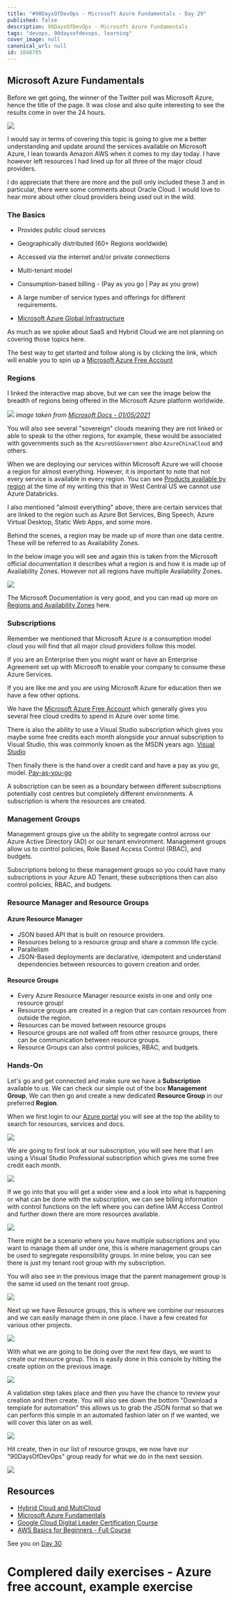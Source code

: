 ```yaml
---
title: "#90DaysOfDevOps - Microsoft Azure Fundamentals - Day 29"
published: false
description: 90DaysOfDevOps - Microsoft Azure Fundamentals
tags: "devops, 90daysofdevops, learning"
cover_image: null
canonical_url: null
id: 1048705
---
```


## Microsoft Azure Fundamentals

Before we get going, the winner of the Twitter poll was Microsoft Azure, hence the title of the page. It was close and also quite interesting to see the results come in over the 24 hours.

![](Images/Day29_Cloud1.png)

I would say in terms of covering this topic is going to give me a better understanding and update around the services available on Microsoft Azure, I lean towards Amazon AWS when it comes to my day today. I have however left resources I had lined up for all three of the major cloud providers.

I do appreciate that there are more and the poll only included these 3 and in particular, there were some comments about Oracle Cloud. I would love to hear more about other cloud providers being used out in the wild.

### The Basics

- Provides public cloud services
- Geographically distributed (60+ Regions worldwide)
- Accessed via the internet and/or private connections
- Multi-tenant model
- Consumption-based billing - (Pay as you go | Pay as you grow)
- A large number of service types and offerings for different requirements.

- [Microsoft Azure Global Infrastructure](https://infrastructuremap.microsoft.com/explore)

As much as we spoke about SaaS and Hybrid Cloud we are not planning on covering those topics here.

The best way to get started and follow along is by clicking the link, which will enable you to spin up a [Microsoft Azure Free Account](https://azure.microsoft.com/en-gb/free/)

### Regions

I linked the interactive map above, but we can see the image below the breadth of regions being offered in the Microsoft Azure platform worldwide.

![](Images/Day29_Cloud2.png)
_image taken from [Microsoft Docs - 01/05/2021](https://docs.microsoft.com/en-us/azure/networking/microsoft-global-network)_

You will also see several "sovereign" clouds meaning they are not linked or able to speak to the other regions, for example, these would be associated with governments such as the `AzureUSGovernment` also `AzureChinaCloud` and others.

When we are deploying our services within Microsoft Azure we will choose a region for almost everything. However, it is important to note that not every service is available in every region. You can see [Products available by region](https://azure.microsoft.com/en-us/global-infrastructure/services/?products=all) at the time of my writing this that in West Central US we cannot use Azure Databricks.

I also mentioned "almost everything" above, there are certain services that are linked to the region such as Azure Bot Services, Bing Speech, Azure Virtual Desktop, Static Web Apps, and some more.

Behind the scenes, a region may be made up of more than one data centre. These will be referred to as Availability Zones.

In the below image you will see and again this is taken from the Microsoft official documentation it describes what a region is and how it is made up of Availability Zones. However not all regions have multiple Availability Zones.

![](Images/Day29_Cloud3.png)

The Microsoft Documentation is very good, and you can read up more on [Regions and Availability Zones](https://docs.microsoft.com/en-us/azure/availability-zones/az-overview) here.

### Subscriptions

Remember we mentioned that Microsoft Azure is a consumption model cloud you will find that all major cloud providers follow this model.

If you are an Enterprise then you might want or have an Enterprise Agreement set up with Microsoft to enable your company to consume these Azure Services.

If you are like me and you are using Microsoft Azure for education then we have a few other options.

We have the [Microsoft Azure Free Account](https://azure.microsoft.com/en-gb/free/) which generally gives you several free cloud credits to spend in Azure over some time.

There is also the ability to use a Visual Studio subscription which gives you maybe some free credits each month alongside your annual subscription to Visual Studio, this was commonly known as the MSDN years ago. [Visual Studio](https://azure.microsoft.com/en-us/pricing/member-offers/credit-for-visual-studio-subscribers/)

Then finally there is the hand over a credit card and have a pay as you go, model. [Pay-as-you-go](https://azure.microsoft.com/en-us/pricing/purchase-options/pay-as-you-go/)

A subscription can be seen as a boundary between different subscriptions potentially cost centres but completely different environments. A subscription is where the resources are created.

### Management Groups

Management groups give us the ability to segregate control across our Azure Active Directory (AD) or our tenant environment. Management groups allow us to control policies, Role Based Access Control (RBAC), and budgets.

Subscriptions belong to these management groups so you could have many subscriptions in your Azure AD Tenant, these subscriptions then can also control policies, RBAC, and budgets.

### Resource Manager and Resource Groups

#### Azure Resource Manager

- JSON based API that is built on resource providers.
- Resources belong to a resource group and share a common life cycle.
- Parallelism
- JSON-Based deployments are declarative, idempotent and understand dependencies between resources to govern creation and order.

#### Resource Groups

- Every Azure Resource Manager resource exists in one and only one resource group!
- Resource groups are created in a region that can contain resources from outside the region.
- Resources can be moved between resource groups
- Resource groups are not walled off from other resource groups, there can be communication between resource groups.
- Resource Groups can also control policies, RBAC, and budgets.

### Hands-On

Let's go and get connected and make sure we have a **Subscription** available to us. We can check our simple out of the box **Management Group**, We can then go and create a new dedicated **Resource Group** in our preferred **Region**.

When we first login to our [Azure portal](https://portal.azure.com/#home) you will see at the top the ability to search for resources, services and docs.

![](Images/Day29_Cloud4.png)

We are going to first look at our subscription, you will see here that I am using a Visual Studio Professional subscription which gives me some free credit each month.

![](Images/Day29_Cloud5.png)

If we go into that you will get a wider view and a look into what is happening or what can be done with the subscription, we can see billing information with control functions on the left where you can define IAM Access Control and further down there are more resources available.

![](Images/Day29_Cloud6.png)

There might be a scenario where you have multiple subscriptions and you want to manage them all under one, this is where management groups can be used to segregate responsibility groups. In mine below, you can see there is just my tenant root group with my subscription.

You will also see in the previous image that the parent management group is the same id used on the tenant root group.

![](Images/Day29_Cloud7.png)

Next up we have Resource groups, this is where we combine our resources and we can easily manage them in one place. I have a few created for various other projects.

![](Images/Day29_Cloud8.png)

With what we are going to be doing over the next few days, we want to create our resource group. This is easily done in this console by hitting the create option on the previous image.

![](Images/Day29_Cloud9.png)

A validation step takes place and then you have the chance to review your creation and then create. You will also see down the bottom "Download a template for automation" this allows us to grab the JSON format so that we can perform this simple in an automated fashion later on if we wanted, we will cover this later on as well.

![](Images/Day29_Cloud10.png)

Hit create, then in our list of resource groups, we now have our "90DaysOfDevOps" group ready for what we do in the next session.

![](Images/Day29_Cloud11.png)

## Resources

- [Hybrid Cloud and MultiCloud](https://www.youtube.com/watch?v=qkj5W98Xdvw)
- [Microsoft Azure Fundamentals](https://www.youtube.com/watch?v=NKEFWyqJ5XA&list=WL&index=130&t=12s)
- [Google Cloud Digital Leader Certification Course](https://www.youtube.com/watch?v=UGRDM86MBIQ&list=WL&index=131&t=10s)
- [AWS Basics for Beginners - Full Course](https://www.youtube.com/watch?v=ulprqHHWlng&t=5352s)

See you on [Day 30](day30.md)

# Complered daily exercises - Azure free account, example exercise
